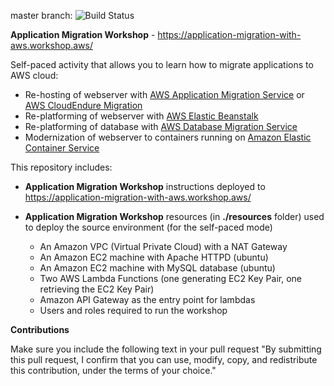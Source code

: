 master branch: ![Build Status](https://codebuild.us-west-2.amazonaws.com/badges?uuid=eyJlbmNyeXB0ZWREYXRhIjoiWDdPMHZ6TWUxUTZ5YnoyOVJmblJmdEZ1UDAvMEF0MG0vK2ozMTQvNXFlcDkvWVA1WUFISG9mZWxLeWl6bStJcTY3Z3JRMjlxdDJWT3k1OXBpMUFRVnNZPSIsIml2UGFyYW1ldGVyU3BlYyI6IlVzUVRXSXZvS0NRM2MrMEUiLCJtYXRlcmlhbFNldFNlcmlhbCI6MX0%3D&branch=master)

**Application Migration Workshop** - https://application-migration-with-aws.workshop.aws/

Self-paced activity that allows you to learn how to migrate applications to AWS cloud:  
  - Re-hosting of webserver with [AWS Application Migration Service](https://aws.amazon.com/application-migration-service/) or [AWS CloudEndure Migration](https://aws.amazon.com/cloudendure-migration/)  
  - Re-platforming of webserver with [AWS Elastic Beanstalk](https://aws.amazon.com/elasticbeanstalk/) 
  - Re-platforming of database with [AWS Database Migration Service](https://aws.amazon.com/dms/)  
  - Modernization of webserver to containers running on [Amazon Elastic Container Service](https://aws.amazon.com/ecs/)   

This repository includes:
 - **Application Migration Workshop** instructions deployed to https://application-migration-with-aws.workshop.aws/
 - **Application Migration Workshop** resources (in **./resources** folder) used to deploy the source environment (for the self-paced mode)   
 
   - An Amazon VPC (Virtual Private Cloud) with a NAT Gateway
   - An Amazon EC2 machine with Apache HTTPD (ubuntu)  
   - An Amazon EC2 machine with MySQL database (ubuntu)   
   - Two AWS Lambda Functions (one generating EC2 Key Pair, one retrieving the EC2 Key Pair)   
   - Amazon API Gateway as the entry point for lambdas   
   - Users and roles required to run the workshop

**Contributions**

Make sure you include the following text in your pull request "By submitting this pull request, I confirm that you can use, modify, copy, and redistribute this contribution, under the terms of your choice."

